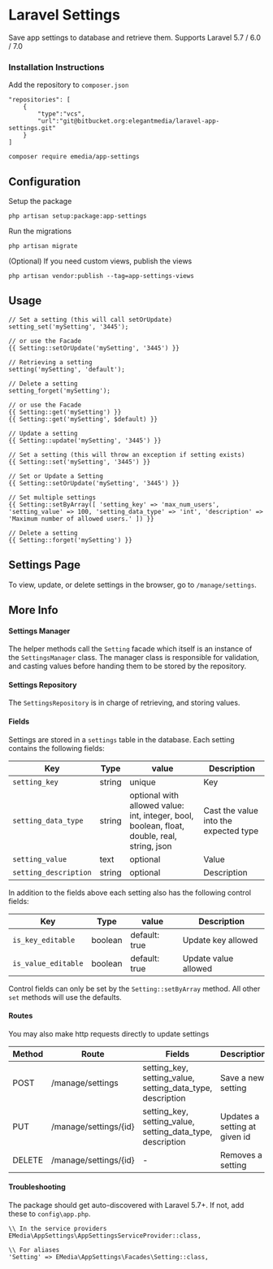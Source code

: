 # Laravel Settings

Save app settings to database and retrieve them. Supports Laravel 5.7 / 6.0 / 7.0

### Installation Instructions

Add the repository to `composer.json`
```
"repositories": [
	{
	    "type":"vcs",
	    "url":"git@bitbucket.org:elegantmedia/laravel-app-settings.git"
	}
]
```

```
composer require emedia/app-settings
```

## Configuration

Setup the package
```
php artisan setup:package:app-settings
```

Run the migrations
```
php artisan migrate
```

(Optional) If you need custom views, publish the views
```
php artisan vendor:publish --tag=app-settings-views
```

## Usage

```
// Set a setting (this will call setOrUpdate)
setting_set('mySetting', '3445');

// or use the Facade
{{ Setting::setOrUpdate('mySetting', '3445') }}

// Retrieving a setting
setting('mySetting', 'default');

// Delete a setting
setting_forget('mySetting');

// or use the Facade
{{ Setting::get('mySetting') }}
{{ Setting::get('mySetting', $default) }}

// Update a setting
{{ Setting::update('mySetting', '3445') }}

// Set a setting (this will throw an exception if setting exists)
{{ Setting::set('mySetting', '3445') }}

// Set or Update a Setting
{{ Setting::setOrUpdate('mySetting', '3445') }}

// Set multiple settings
{{ Setting::setByArray([ 'setting_key' => 'max_num_users', 'setting_value' => 100, 'setting_data_type' => 'int', 'description' => 'Maximum number of allowed users.' ]) }}

// Delete a setting
{{ Setting::forget('mySetting') }}
```

## Settings Page

To view, update, or delete settings in the browser, go to `/manage/settings`.

## More Info

#### Settings Manager

The helper methods call the `Setting` facade which itself is an instance of the `SettingsManager` class. The manager class is responsible for validation, and casting values before handing them to be stored by the repository.

#### Settings Repository

The `SettingsRepository` is in charge of retrieving, and storing values.  

#### Fields

Settings are stored in a `settings` table in the database. Each setting contains the following fields:

| Key | Type | value | Description |
| --- | ---- | ----- | ----------- |
| `setting_key` | string | unique | Key 
| `setting_data_type` | string | optional with allowed value:  int, integer, bool, boolean, float, double, real, string, json | Cast the value into the expected type
| `setting_value` | text | optional | Value
| `setting_description` | string | optional | Description

In addition to the fields above each setting also has the following control fields:

| Key | Type | value | Description |
| --- | ---- | ----- | ----------- |
| `is_key_editable` | boolean | default: true | Update key allowed 
| `is_value_editable` | boolean | default: true | Update value allowed

Control fields can only be set by the `Setting::setByArray` method. All other `set` methods will use the defaults.

#### Routes

You may also make http requests directly to update settings

| Method | Route  | Fields | Description |
| ----- | ------ | ---- | ----------- |
| POST | /manage/settings | setting_key, setting_value, setting_data_type, description | Save a new setting | 
| PUT | /manage/settings/{id} | setting_key, setting_value, setting_data_type, description | Updates a setting at given id |
| DELETE |  /manage/settings/{id} | - | Removes a setting 

#### Troubleshooting

The package should get auto-discovered with Laravel 5.7+. If not, add these to `config\app.php`.

```
\\ In the service providers
EMedia\AppSettings\AppSettingsServiceProvider::class,

\\ For aliases
'Setting' => EMedia\AppSettings\Facades\Setting::class,
```
